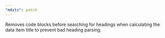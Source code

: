 ```yaml
---
"mdxts": patch
---
```


Removes code blocks before searching for headings when calculating the data item title to prevent bad heading parsing.
